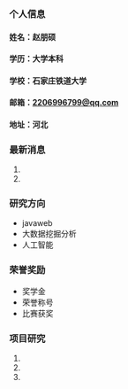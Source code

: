 ### 个人信息
#### 姓名：赵朋硕
#### 学历：大学本科
#### 学校：石家庄铁道大学
#### 邮箱：2206996799@qq.com
#### 地址：河北

### 最新消息
1. 
2. 

### 研究方向
- javaweb
- 大数据挖掘分析
- 人工智能

### 荣誉奖励
- 奖学金
- 荣誉称号
- 比赛获奖

### 项目研究
1. 
2. 
3. 
